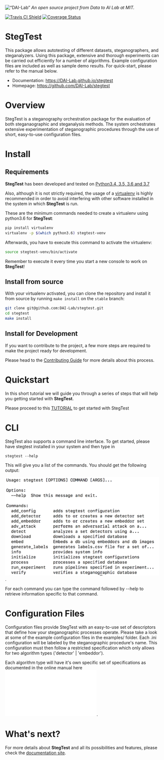 <p align="left">
<img width=15% src="https://dai.lids.mit.edu/wp-content/uploads/2018/06/Logo_DAI_highres.png" alt=“DAI-Lab” />
<i>An open source project from Data to AI Lab at MIT.</i>
</p>

<!-- Uncomment these lines after releasing the package to PyPI for version and downloads badges -->
<!--[![PyPI Shield](https://img.shields.io/pypi/v/stegtest.svg)](https://pypi.python.org/pypi/stegtest)-->
<!--[![Downloads](https://pepy.tech/badge/stegtest)](https://pepy.tech/project/stegtest)-->
[![Travis CI Shield](https://travis-ci.org/DAI-Lab/stegtest.svg?branch=master)](https://travis-ci.org/DAI-Lab/stegtest)
[![Coverage Status](https://codecov.io/gh/DAI-Lab/stegtest/branch/master/graph/badge.svg)](https://codecov.io/gh/DAI-Lab/stegtest)

# StegTest

This package allows autotesting of different datasets, steganographers, and steganalyzers. Using this package, extensive and thorough experiments can be carried out efficiently for a number of algorithms. Example configuration files are included as well as sample demo results. For quick-start, please refer to the manual below. 

- Documentation: https://DAI-Lab.github.io/stegtest
- Homepage: https://github.com/DAI-Lab/stegtest

# Overview

StegTest is a steganography orchestration package for the evaluation of both steganaographic and steganalysis methods. The system orchestrates extensive experimentation of steganographic procedures through the use of short, easy-to-use configuration files. 

# Install

## Requirements

**StegTest** has been developed and tested on [Python3.4, 3.5, 3.6 and 3.7](https://www.python.org/downloads/)

Also, although it is not strictly required, the usage of a [virtualenv](https://virtualenv.pypa.io/en/latest/)
is highly recommended in order to avoid interfering with other software installed in the system
in which **StegTest** is run.

These are the minimum commands needed to create a virtualenv using python3.6 for **StegTest**:

```bash
pip install virtualenv
virtualenv -p $(which python3.6) stegtest-venv
```

Afterwards, you have to execute this command to activate the virtualenv:

```bash
source stegtest-venv/bin/activate
```

Remember to execute it every time you start a new console to work on **StegTest**!

<!-- Uncomment this section after releasing the package to PyPI for installation instructions
## Install from PyPI

After creating the virtualenv and activating it, we recommend using
[pip](https://pip.pypa.io/en/stable/) in order to install **StegTest**:

```bash
pip install stegtest
```

This will pull and install the latest stable release from [PyPI](https://pypi.org/).
-->

## Install from source

With your virtualenv activated, you can clone the repository and install it from
source by running `make install` on the `stable` branch:

```bash
git clone git@github.com:DAI-Lab/stegtest.git
cd stegtest
make install
```

## Install for Development

If you want to contribute to the project, a few more steps are required to make the project ready
for development.

Please head to the [Contributing Guide](https://DAI-Lab.github.io/stegtest/contributing.html#get-started)
for more details about this process.

# Quickstart

In this short tutorial we will guide you through a series of steps that will help you
getting started with **StegTest**.

Please proceed to this [TUTORIAL](notebooks/Tutorial.ipynb) to get started with StegTest

# CLI

StegTest also supports a command line interface. To get started, please have stegtest installed in your system and then type in 
```
stegtest --help
```

This will give you a list of the commands. You should get the following output:

![](bin/img_assets/stegtest_cli.png).

For each command you can type the command followed by --help to retrieve information specific to that command. 

# Configuration Files

Configuration files provide StegTest with an easy-to-use set of descriptors that define how your steganographic processes operate. Please take a look at some of the example configuration files in the examples/ folder. Each .ini configuration will be labeled by the steganographic procedure's name. This configuration must then follow a restricted specification which only allows for two algorithm types ('detector' | 'embeddor'). 

Each algorithm type will have it's own specific set of specifications as documented in the online manual here ![CONFIGURATION.MD](CONFIGURATION.md).

# What's next?

For more details about **StegTest** and all its possibilities
and features, please check the [documentation site](
https://DAI-Lab.github.io/stegtest/).
